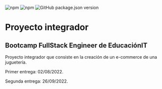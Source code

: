 ![npm](https://img.shields.io/npm/v/express?label=express&logo=Express)  ![npm](https://img.shields.io/npm/v/express-handlebars?label=express-handlebars)  ![GitHub package.json version](https://img.shields.io/github/package-json/v/migmm/e-commerce)

# Proyecto integrador
## Bootcamp FullStack Engineer de __EducaciónIT__ 
Proyecto integrador que consiste en la creación de un e-commerce de una juguetería.


Primer entrega: 02/08/2022.

Segunda entrega: 26/09/2022.

